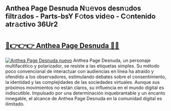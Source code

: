 ## Anthea Page Desnuda N𝚞𝚎vos desn𝚞dos filtr𝚊dos - Parts-bsY F𝚘tos vid𝚎o - C𝚘ntenido atr𝚊ctivo 36Ur2

# <h2><a href="http://mb521i.tromn.icu/?c=Anthea+Page+Desnuda">🔗👉👉👉 Anthea Page Desnuda 🔗🔗</a></h2>

[![Anthea Page Desnuda nuevo](https://i.imgur.com/pEAQMta.gif)](http://mb521i.tromn.icu/?c=Anthea+Page+Desnuda)
Anthea Page Desnuda, un personaje multifacético y polarizador, se resiste a las etiquetas simples. Su método poco convencional de interactuar con audiencias en línea ha atraído y ofendido a los observadores, estimulando debates sobre el consentimiento, la identidad y las complejidades de las sociedades virtuales. Aunque sus próximos movimientos no están claros, su influencia en el mundo digital es indiscutible. Impulsado por una determinación inquebrantable y un encanto innegable, el alcance de Anthea Page Desnuda en la comunidad digital es ilimitado.
